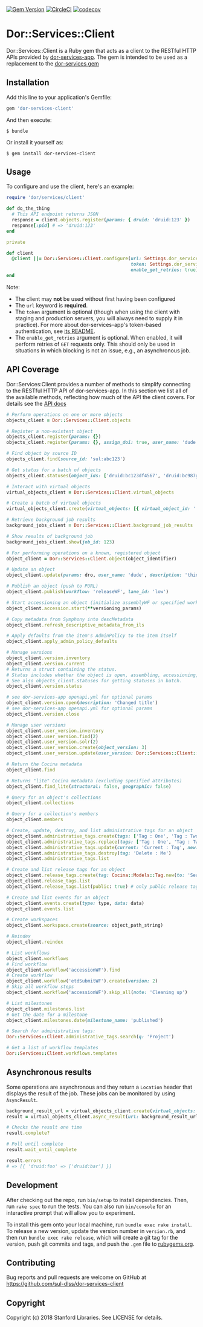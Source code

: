 [![Gem Version](https://badge.fury.io/rb/dor-services-client.svg)](https://badge.fury.io/rb/dor-services-client)
[![CircleCI](https://circleci.com/gh/sul-dlss/dor-services-client.svg?style=svg)](https://circleci.com/gh/sul-dlss/dor-services-client)
[![codecov](https://codecov.io/github/sul-dlss/dor-services-client/graph/badge.svg?token=dOdPMq8iIu)](https://codecov.io/github/sul-dlss/dor-services-client)

# Dor::Services::Client

Dor::Services::Client is a Ruby gem that acts as a client to the RESTful HTTP APIs provided by [dor-services-app](https://github.com/sul-dlss/dor-services-app). The gem is intended to be used as a replacement to the [dor-services gem](https://github.com/sul-dlss/dor-services)

## Installation

Add this line to your application's Gemfile:

```ruby
gem 'dor-services-client'
```

And then execute:

    $ bundle

Or install it yourself as:

    $ gem install dor-services-client

## Usage

To configure and use the client, here's an example:

```ruby
require 'dor/services/client'

def do_the_thing
  # This API endpoint returns JSON
  response = client.objects.register(params: { druid: 'druid:123' })
  response[:pid] # => 'druid:123'
end

private

def client
  @client ||= Dor::Services::Client.configure(url: Settings.dor_services.url,
                                              token: Settings.dor_services.token,
                                              enable_get_retries: true)
end
```

Note:
* The client may **not** be used without first having been configured
* The `url` keyword is **required**.
* The `token` argument is optional (though when using the client with staging and production servers, you will always need to supply it in practice). For more about dor-services-app's token-based authentication, see [its README](https://github.com/sul-dlss/dor-services-app#authentication).
* The `enable_get_retries` argument is optional. When enabled, it will perform retries of `GET` requests only. This should only be used in situations in which blocking is not an issue, e.g., an asynchronous job.

## API Coverage

Dor::Services:Client provides a number of methods to simplify connecting to the RESTful HTTP API of dor-services-app. In this section we list all of the available methods, reflecting how much of the API the client covers. For details see the [API docs](https://www.rubydoc.info/github/sul-dlss/dor-services-client/main/Dor/Services/Client)

```ruby
# Perform operations on one or more objects
objects_client = Dor::Services::Client.objects

# Register a non-existent object
objects_client.register(params: {})
objects_client.register(params: {}, assign_doi: true, user_name: 'dude')

# Find object by source ID
objects_client.find(source_id: 'sul:abc123')

# Get status for a batch of objects
objects_client.statuses(object_ids: ['druid:bc123df4567', 'druid:bc987gh6543'])

# Interact with virtual objects
virtual_objects_client = Dor::Services::Client.virtual_objects

# Create a batch of virtual objects
virtual_objects_client.create(virtual_objects: [{ virtual_object_id: '', constituent_ids: [''] }])

# Retrieve background job results
background_jobs_client = Dor::Services::Client.background_job_results

# Show results of background job
background_jobs_client.show(job_id: 123)

# For performing operations on a known, registered object
object_client = Dor::Services::Client.object(object_identifier)

# Update an object
object_client.update(params: dro, user_name: 'dude', description: 'things change sometimes')

# Publish an object (push to PURL)
object_client.publish(workflow: 'releaseWF', lane_id: 'low')

# Start accessioning an object (initialize assemblyWF or specified workflow, and version object if needed)
object_client.accession.start(**versioning_params)

# Copy metadata from Symphony into descMetadata
object_client.refresh_descriptive_metadata_from_ils

# Apply defaults from the item's AdminPolicy to the item itself
object_client.apply_admin_policy_defaults

# Manage versions
object_client.version.inventory
object_client.version.current
# Returns a struct containing the status.
# Status includes whether the object is open, assembling, accessioning, or closeable.
# See also objects_client.statuses for getting statuses in batch.
object_client.version.status

# see dor-services-app openapi.yml for optional params
object_client.version.open(description: 'Changed title')
# see dor-services-app openapi.yml for optional params
object_client.version.close

# Manage user versions
object_client.user_version.inventory
object_client.user_version.find(2)
object_client.user_version.solr(2)
object_client.user_version.create(object_version: 3)
object_client.user_version.update(user_version: Dor::Services::Client::UserVersion::Version.new(version: 3, userVersion: 3, withdrawn: true))

# Return the Cocina metadata
object_client.find

# Returns "lite" Cocina metadata (excluding specified attributes)
object_client.find_lite(structural: false, geographic: false)

# Query for an object's collections
object_client.collections

# Query for a collection's members
object_client.members

# Create, update, destroy, and list administrative tags for an object
object_client.administrative_tags.create(tags: ['Tag : One', 'Tag : Two'])
object_client.administrative_tags.replace(tags: ['Tag : One', 'Tag : Two']) # like #create but removes current tags first
object_client.administrative_tags.update(current: 'Current : Tag', new: 'Replacement : Tag')
object_client.administrative_tags.destroy(tag: 'Delete : Me')
object_client.administrative_tags.list

# Create and list release tags for an object
object_client.release_tags.create(tag: Cocina::Models::Tag.new(to: 'Searchworks'))
object_client.release_tags.list
object_client.release_tags.list(public: true) # only public release tags (i.e. last published value)

# Create and list events for an object
object_client.events.create(type: type, data: data)
object_client.events.list

# Create workspaces
object_client.workspace.create(source: object_path_string)

# Reindex
object_client.reindex

# List workflows
object_client.workflows
# Find workflow
object_client.workflow('accessionWF').find
# Create workflow
object_client.workflow('etdSubmitWF').create(version: 2)
# Skip all workflow steps
object_client.workflow('accessionWF').skip_all(note: 'Cleaning up')

# List milestones
object_client.milestones.list
# Get the date for a milestone
object_client.milestones.date(milestone_name: 'published')

# Search for administrative tags:
Dor::Services::Client.administrative_tags.search(q: 'Project')

# Get a list of workflow templates
Dor::Services::Client.workflows.templates
```

## Asynchronous results

Some operations are asynchronous and they return a `Location` header that displays the
result of the job.  These jobs can be monitored by using `AsyncResult`.

```ruby
background_result_url = virtual_objects_client.create(virtual_objects: [{ parent_id: '', child_ids: [''] }])
result = virtual_objects_client.async_result(url: background_result_url)

# Checks the result one time
result.complete?

# Poll until complete
result.wait_until_complete

result.errors
# => [{ 'druid:foo' => ['druid:bar'] }]
```

## Development

After checking out the repo, run `bin/setup` to install dependencies. Then, run `rake spec` to run the tests. You can also run `bin/console` for an interactive prompt that will allow you to experiment.

To install this gem onto your local machine, run `bundle exec rake install`. To release a new version, update the version number in `version.rb`, and then run `bundle exec rake release`, which will create a git tag for the version, push git commits and tags, and push the `.gem` file to [rubygems.org](https://rubygems.org).

## Contributing

Bug reports and pull requests are welcome on GitHub at https://github.com/sul-dlss/dor-services-client

## Copyright

Copyright (c) 2018 Stanford Libraries. See LICENSE for details.
